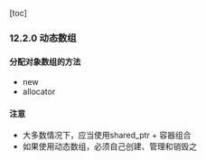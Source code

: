 [toc]

### 12.2.0 动态数组

#### 分配对象数组的方法

* new
* allocator

#### 注意

* 大多数情况下，应当使用shared_ptr + 容器组合
* 如果使用动态数组，必须自己创建、管理和销毁之

